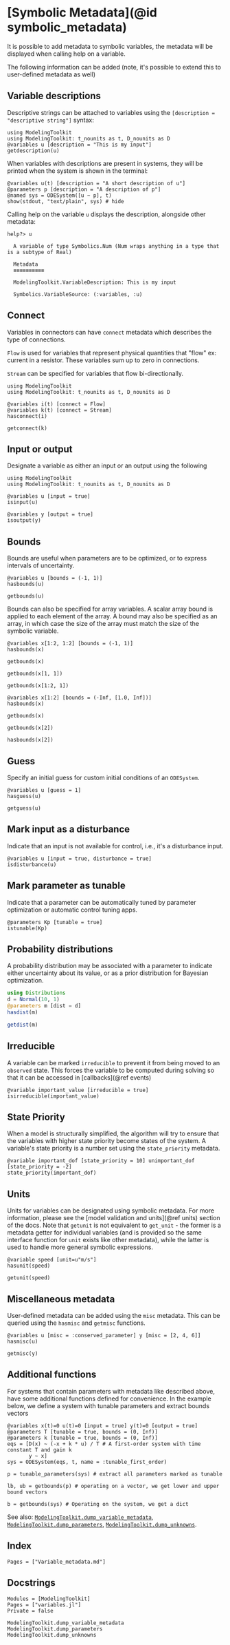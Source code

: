 # [Symbolic Metadata](@id symbolic_metadata)

It is possible to add metadata to symbolic variables, the metadata will be displayed when calling help on a variable.

The following information can be added (note, it's possible to extend this to user-defined metadata as well)

## Variable descriptions

Descriptive strings can be attached to variables using the `[description = "descriptive string"]` syntax:

```@example metadata
using ModelingToolkit
using ModelingToolkit: t_nounits as t, D_nounits as D
@variables u [description = "This is my input"]
getdescription(u)
```

When variables with descriptions are present in systems, they will be printed when the system is shown in the terminal:

```@example metadata
@variables u(t) [description = "A short description of u"]
@parameters p [description = "A description of p"]
@named sys = ODESystem([u ~ p], t)
show(stdout, "text/plain", sys) # hide
```

Calling help on the variable `u` displays the description, alongside other metadata:

```
help?> u

  A variable of type Symbolics.Num (Num wraps anything in a type that is a subtype of Real)

  Metadata
  ≡≡≡≡≡≡≡≡≡≡

  ModelingToolkit.VariableDescription: This is my input

  Symbolics.VariableSource: (:variables, :u)
```

## Connect

Variables in connectors can have `connect` metadata which describes the type of connections.

`Flow` is used for variables that represent physical quantities that "flow" ex:
current in a resistor. These variables sum up to zero in connections.

`Stream` can be specified for variables that flow bi-directionally.

```@example connect
using ModelingToolkit
using ModelingToolkit: t_nounits as t, D_nounits as D

@variables i(t) [connect = Flow]
@variables k(t) [connect = Stream]
hasconnect(i)
```
```@example connect
getconnect(k)
```

## Input or output

Designate a variable as either an input or an output using the following

```@example metadata
using ModelingToolkit
using ModelingToolkit: t_nounits as t, D_nounits as D

@variables u [input = true]
isinput(u)
```

```@example metadata
@variables y [output = true]
isoutput(y)
```

## Bounds

Bounds are useful when parameters are to be optimized, or to express intervals of uncertainty.

```@example metadata
@variables u [bounds = (-1, 1)]
hasbounds(u)
```

```@example metadata
getbounds(u)
```

Bounds can also be specified for array variables. A scalar array bound is applied to each
element of the array. A bound may also be specified as an array, in which case the size of
the array must match the size of the symbolic variable.

```@example metadata
@variables x[1:2, 1:2] [bounds = (-1, 1)]
hasbounds(x)
```

```@example metadata
getbounds(x)
```

```@example metadata
getbounds(x[1, 1])
```

```@example metadata
getbounds(x[1:2, 1])
```

```@example metadata
@variables x[1:2] [bounds = (-Inf, [1.0, Inf])]
hasbounds(x)
```

```@example metadata
getbounds(x)
```

```@example metadata
getbounds(x[2])
```

```@example metadata
hasbounds(x[2])
```

## Guess

Specify an initial guess for custom initial conditions of an `ODESystem`.

```@example metadata
@variables u [guess = 1]
hasguess(u)
```

```@example metadata
getguess(u)
```

## Mark input as a disturbance

Indicate that an input is not available for control, i.e., it's a disturbance input.

```@example metadata
@variables u [input = true, disturbance = true]
isdisturbance(u)
```

## Mark parameter as tunable

Indicate that a parameter can be automatically tuned by parameter optimization or automatic control tuning apps.

```@example metadata
@parameters Kp [tunable = true]
istunable(Kp)
```

## Probability distributions

A probability distribution may be associated with a parameter to indicate either
uncertainty about its value, or as a prior distribution for Bayesian optimization.

```julia
using Distributions
d = Normal(10, 1)
@parameters m [dist = d]
hasdist(m)
```

```julia
getdist(m)
```

## Irreducible

A variable can be marked `irreducible` to prevent it from being moved to an
`observed` state. This forces the variable to be computed during solving so that
it can be accessed in [callbacks](@ref events)

```@example metadata
@variable important_value [irreducible = true]
isirreducible(important_value)
```

## State Priority

When a model is structurally simplified, the algorithm will try to ensure that the variables with higher state priority become states of the system. A variable's state priority is a number set using the `state_priority` metadata.

```@example metadata
@variable important_dof [state_priority = 10] unimportant_dof [state_priority = -2]
state_priority(important_dof)
```

## Units

Units for variables can be designated using symbolic metadata. For more information, please see the [model validation and units](@ref units) section of the docs. Note that `getunit` is not equivalent to `get_unit` - the former is a metadata getter for individual variables (and is provided so the same interface function for `unit` exists like other metadata), while the latter is used to handle more general symbolic expressions. 

```@example metadata
@variable speed [unit=u"m/s"]
hasunit(speed)
```
```@example metadata
getunit(speed)
```

## Miscellaneous metadata

User-defined metadata can be added using the `misc` metadata. This can be queried
using the `hasmisc` and `getmisc` functions.

```@example metadata
@variables u [misc = :conserved_parameter] y [misc = [2, 4, 6]]
hasmisc(u)
```

```@example metadata
getmisc(y)
```

## Additional functions

For systems that contain parameters with metadata like described above, have some additional functions defined for convenience.
In the example below, we define a system with tunable parameters and extract bounds vectors

```@example metadata
@variables x(t)=0 u(t)=0 [input = true] y(t)=0 [output = true]
@parameters T [tunable = true, bounds = (0, Inf)]
@parameters k [tunable = true, bounds = (0, Inf)]
eqs = [D(x) ~ (-x + k * u) / T # A first-order system with time constant T and gain k
       y ~ x]
sys = ODESystem(eqs, t, name = :tunable_first_order)
```

```@example metadata
p = tunable_parameters(sys) # extract all parameters marked as tunable
```

```@example metadata
lb, ub = getbounds(p) # operating on a vector, we get lower and upper bound vectors
```

```@example metadata
b = getbounds(sys) # Operating on the system, we get a dict
```

See also: [`ModelingToolkit.dump_variable_metadata`](@ref), [`ModelingToolkit.dump_parameters`](@ref),
[`ModelingToolkit.dump_unknowns`](@ref).

## Index

```@index
Pages = ["Variable_metadata.md"]
```

## Docstrings

```@autodocs
Modules = [ModelingToolkit]
Pages = ["variables.jl"]
Private = false
```

```@docs
ModelingToolkit.dump_variable_metadata
ModelingToolkit.dump_parameters
ModelingToolkit.dump_unknowns
```
